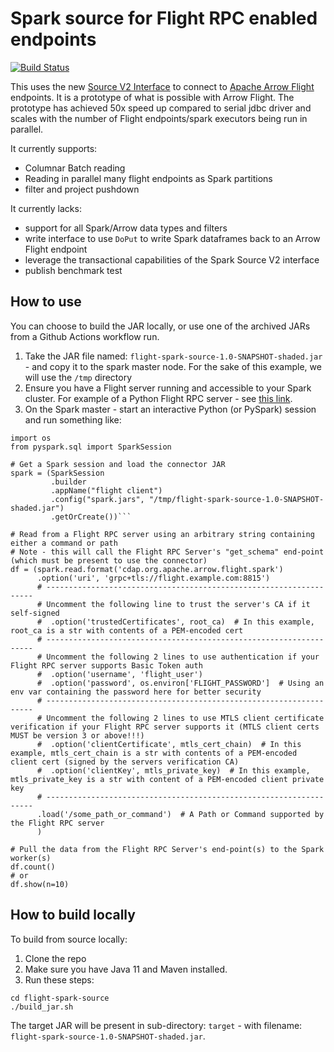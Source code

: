 Spark source for Flight RPC enabled endpoints
=========================================

[![Build Status](https://travis-ci.org/rymurr/flight-spark-source.svg?branch=master)](https://travis-ci.org/rymurr/flight-spark-source)

This uses the new [Source V2 Interface](https://databricks.com/session/apache-spark-data-source-v2) to connect to 
[Apache Arrow Flight](https://www.dremio.com/understanding-apache-arrow-flight/) endpoints. It is a prototype of what is 
possible with Arrow Flight. The prototype has achieved 50x speed up compared to serial jdbc driver and scales with the
number of Flight endpoints/spark executors being run in parallel.

It currently supports:

* Columnar Batch reading
* Reading in parallel many flight endpoints as Spark partitions 
* filter and project pushdown

It currently lacks:

* support for all Spark/Arrow data types and filters
* write interface to use `DoPut` to write Spark dataframes back to an Arrow Flight endpoint
* leverage the transactional capabilities of the Spark Source V2 interface
* publish benchmark test

## How to use
You can choose to build the JAR locally, or use one of the archived JARs from a Github Actions workflow run.

1. Take the JAR file named: `flight-spark-source-1.0-SNAPSHOT-shaded.jar` - and copy it to the spark master node.  For the sake of this example, we will use the `/tmp` directory
2. Ensure you have a Flight server running and accessible to your Spark cluster.  For example of a Python Flight RPC server - see [this link](https://arrow.apache.org/cookbook/py/flight.html#streaming-parquet-storage-service).
2. On the Spark master - start an interactive Python (or PySpark) session and run something like:
```
import os
from pyspark.sql import SparkSession

# Get a Spark session and load the connector JAR
spark = (SparkSession
         .builder
         .appName("flight client")
         .config("spark.jars", "/tmp/flight-spark-source-1.0-SNAPSHOT-shaded.jar")
         .getOrCreate())```

# Read from a Flight RPC server using an arbitrary string containing either a command or path
# Note - this will call the Flight RPC Server's "get_schema" end-point (which must be present to use the connector)
df = (spark.read.format('cdap.org.apache.arrow.flight.spark')
      .option('uri', 'grpc+tls://flight.example.com:8815')
      # -------------------------------------------------------------------
      # Uncomment the following line to trust the server's CA if it self-signed
      #  .option('trustedCertificates', root_ca)  # In this example, root_ca is a str with contents of a PEM-encoded cert
      # -------------------------------------------------------------------
      # Uncomment the following 2 lines to use authentication if your Flight RPC server supports Basic Token auth
      #  .option('username', 'flight_user')
      #  .option('password', os.environ['FLIGHT_PASSWORD']  # Using an env var containing the password here for better security
      # -------------------------------------------------------------------
      # Uncomment the following 2 lines to use MTLS client certificate verification if your Flight RPC server supports it (MTLS client certs MUST be version 3 or above!!!)
      #  .option('clientCertificate', mtls_cert_chain)  # In this example, mtls_cert_chain is a str with contents of a PEM-encoded client cert (signed by the servers verification CA)
      #  .option('clientKey', mtls_private_key)  # In this example, mtls_private_key is a str with content of a PEM-encoded client private key
      # -------------------------------------------------------------------
      .load('/some_path_or_command')  # A Path or Command supported by the Flight RPC server  
      )

# Pull the data from the Flight RPC Server's end-point(s) to the Spark worker(s)
df.count()
# or
df.show(n=10)
```

## How to build locally
To build from source locally:
1. Clone the repo
2. Make sure you have Java 11 and Maven installed.
3. Run these steps:
```shell
cd flight-spark-source
./build_jar.sh
```

The target JAR will be present in sub-directory: `target` - with filename: `flight-spark-source-1.0-SNAPSHOT-shaded.jar`.

